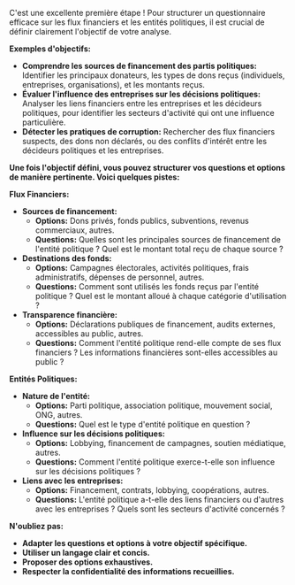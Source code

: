 C'est une excellente première étape !  Pour structurer un questionnaire efficace sur les flux financiers et les entités politiques, il est crucial de définir clairement l'objectif de votre analyse. 

**Exemples d'objectifs:**

* **Comprendre les sources de financement des partis politiques:**  Identifier les principaux donateurs, les types de dons reçus (individuels, entreprises, organisations), et les montants reçus.
* **Évaluer l'influence des entreprises sur les décisions politiques:** Analyser les liens financiers entre les entreprises et les décideurs politiques, pour identifier les secteurs d'activité qui ont une influence particulière.
* **Détecter les pratiques de corruption:** Rechercher des flux financiers suspects, des dons non déclarés, ou des conflits d'intérêt entre les décideurs politiques et les entreprises.

**Une fois l'objectif défini, vous pouvez structurer vos questions et options de manière pertinente. Voici quelques pistes:**

**Flux Financiers:**

* **Sources de financement:**
    * **Options:** Dons privés, fonds publics, subventions, revenus commerciaux, autres.
    * **Questions:** Quelles sont les principales sources de financement de l'entité politique ? Quel est le montant total reçu de chaque source ?
* **Destinations des fonds:**
    * **Options:** Campagnes électorales, activités politiques, frais administratifs, dépenses de personnel, autres.
    * **Questions:** Comment sont utilisés les fonds reçus par l'entité politique ? Quel est le montant alloué à chaque catégorie d'utilisation ?
* **Transparence financière:**
    * **Options:** Déclarations publiques de financement, audits externes, accessibles au public, autres.
    * **Questions:** Comment l'entité politique rend-elle compte de ses flux financiers ? Les informations financières sont-elles accessibles au public ?

**Entités Politiques:**

* **Nature de l'entité:**
    * **Options:** Parti politique, association politique, mouvement social, ONG, autres.
    * **Questions:** Quel est le type d'entité politique en question ?
* **Influence sur les décisions politiques:**
    * **Options:** Lobbying, financement de campagnes, soutien médiatique, autres.
    * **Questions:** Comment l'entité politique exerce-t-elle son influence sur les décisions politiques ?
* **Liens avec les entreprises:**
    * **Options:** Financement, contrats, lobbying, coopérations, autres.
    * **Questions:** L'entité politique a-t-elle des liens financiers ou d'autres avec les entreprises ? Quels sont les secteurs d'activité concernés ?

**N'oubliez pas:**

* **Adapter les questions et options à votre objectif spécifique.**
* **Utiliser un langage clair et concis.**
* **Proposer des options exhaustives.**
* **Respecter la confidentialité des informations recueillies.**


